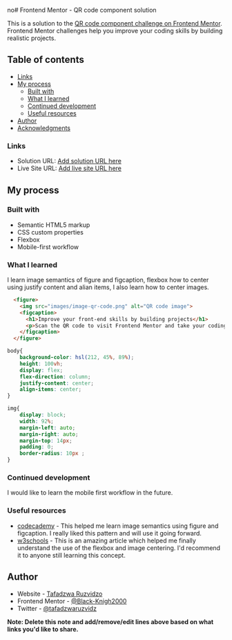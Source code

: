 no# Frontend Mentor - QR code component solution

This is a solution to the [QR code component challenge on Frontend Mentor](https://www.frontendmentor.io/challenges/qr-code-component-iux_sIO_H). Frontend Mentor challenges help you improve your coding skills by building realistic projects. 

## Table of contents
  - [Links](#links)
- [My process](#my-process)
  - [Built with](#built-with)
  - [What I learned](#what-i-learned)
  - [Continued development](#continued-development)
  - [Useful resources](#useful-resources)
- [Author](#author)
- [Acknowledgments](#acknowledgments)




### Links

- Solution URL: [Add solution URL here](https://your-solution-url.com)
- Live Site URL: [Add live site URL here](https://your-live-site-url.com)

## My process

### Built with

- Semantic HTML5 markup
- CSS custom properties
- Flexbox
- Mobile-first workflow

### What I learned

I learn image semantics of figure and figcaption,
flexbox how to center using justify content and alian items,
I also learn how to center images.



```html
  <figure>
    <img src="images/image-qr-code.png" alt="QR code image">
    <figcaption>
      <h1>Improve your front-end skills by building projects</h1>
      <p>Scan the QR code to visit Frontend Mentor and take your coding skills to the next level</p>
    </figcaption>
  </figure>
```
```css
body{
    background-color: hsl(212, 45%, 89%);
    height: 100vh;
    display: flex;
    flex-direction: column;
    justify-content: center;
    align-items: center;
}

img{
    display: block;
    width: 92%;
    margin-left: auto;
    margin-right: auto;
    margin-top: 14px;
    padding: 0;
    border-radius: 10px ;
}
```

### Continued development

I would like to learn the mobile first workflow in the future.


### Useful resources

- [codecademy](https://www.codecademy.com) - This helped me learn image semantics using figure and figcaption. I really liked this pattern and will use it going forward.
- [w3schools](https://www.w3schools.com) - This is an amazing article which helped me finally understand the use of the flexbox and image centering. I'd recommend it to anyone still learning this concept.


## Author

- Website - [Tafadzwa Ruzvidzo](https://www.your-site.com)
- Frontend Mentor - [@Black-Knigh2000](https://www.frontendmentor.io/profile/yourusername)
- Twitter - [@tafadzwaruzvidz](https://www.twitter.com/yourusername)

**Note: Delete this note and add/remove/edit lines above based on what links you'd like to share.**
 